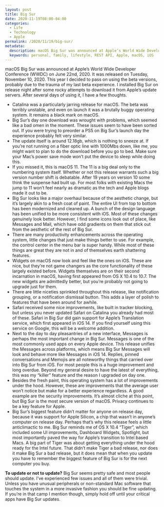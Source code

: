 ```yaml
---
layout: post
title: Big Sur
date: 2020-11-19T08:00-04:00
categories:
  - Life
  - Technology
  - Apple
permalink: /2020/11/19/big-sur/
metadata:
  description: macOS Big Sur was announced at Apple’s World Wide Developer Conference (WWDC) on June 22nd, 2020.
  keywords: personal, family, lifestyle, REST API, Apple, macOS, iOS
---
```


macOS Big Sur was announced at Apple’s World Wide Developer Conference (WWDC) on June 22nd, 2020. It was released on Tuesday, November 10, 2020. This year I decided to pass on using the beta versions, probably due to the trauma of my last beta experience. I installed Big Sur on release night after some rocky attempts to download it from Apple’s update servers. After several days of using it, I have a few thoughts.

<!-- excerpt -->

- Catalina was a particularly jarring release for macOS. The beta was terribly unstable, and even on launch it was a brutally buggy operating system. It remains a black mark on macOS.
- Big Sur’s day one download was wrought with problems, which seemed like a bad omen in the moment. These issues seem to have been sorted out. If you were trying to preorder a PS5 on Big Sur’s launch day the experience probably felt very similar.
- The update itself is around 12.18gb, which is nothing to sneeze at. If you’re not running on a fiber optic line with 1000Mbs down, like me, you might want to plan to do the download before you go to bed. Make sure your Mac’s power save mode won’t put the device to sleep while doing this.
- If you missed it, this is macOS 11. The 11 is a big deal only to the numbering system itself. Whether or not this release warrants such a big version number shift is debatable. After 19 years on version 10 some think the suspense had built up. For most folks with existing Macs the jump to 11 won’t feel nearly as dramatic as the tech and Apple blogs made it out to be.
- Big Sur looks like a major overhaul because of the aesthetic change, but it’s largely akin to a fresh coat of paint. The entire UI from top to bottom has been modernized and cleaned up. A bunch of the design language has been unified to be more consistent with iOS. Most of these changes genuinely look better. However, I find some icons look out of place, like Messages and Mail, which have odd gradients on them that stick out from the aesthetic of the rest of Big Sur.
- There are many productivity enhancements across the operating system, little changes that just make things better to use. For example, the control center in the menu bar is super handy. While most of these things are great they are not in and of themselves earth shattering features.
- Widgets on macOS now look and feel like the ones on iOS. These are nice, but they’re not game changers as the core functionality of these largely existed before. Widgets themselves are on their second incarnation in macOS, having first appeared from OS X 10.4 to 10.7. The new widgets are admittedly better, but you’re probably not going to upgrade just for them.
- There are little niceties sprinkled throughout this release, like notification grouping, or a notification dismissal button. This adds a layer of polish to features that have been around for awhile.
- Safari received some nice improvements, like built in tracker blocking, but unless you never updated Safari on Catalina you already had most of these. Safari in Big Sur did gain support for Apple’s Translation service, which first appeared in iOS 14. If you find yourself using this service on Google, this will be a welcome addition.
- Next to the day to day pleasantries of a new interface, Messages is perhaps the most important change in Big Sur. Messages is one of the most commonly used apps on every Apple device. This release unifies the Messages across platforms, which means Big Sur Messages will look and behave more like Messages in iOS 14. Replies, pinned conversations and Memojis are all noteworthy things that carried over into Big Sur from iOS. For most people this is a huge improvement and long overdue. Beyond my general desire to have the latest of everything, this was my “killer” feature and the reason I upgraded on day one.
- Besides the fresh paint, this operating system has a lot of improvements under the hood. However, these are improvements that the average user won’t notice but make for a better experience regardless. A good example are the security improvements. It’s almost cliche at this point, but Big Sur is the most secure version of macOS. Privacy continues to be a key feature for Apple.
- Big Sur’s biggest feature didn’t matter for anyone on release day, because it was support for Apple Silicon, a chip that wasn’t in anyone’s computer on release day. Perhaps that’s why this release feels a little anticlimactic to me. Big Sur reminds me of  OS X 10.4 “Tiger”, which included some UI improvements, Dashboard Widgets, Spotlight, but most importantly paved the way for Apple’s transition to Intel based Macs. A big part of Tiger was about getting everything under the hood ready for the Intel future. That didn’t make Tiger a bad release, nor does it make Big Sur a bad release, but it does mean that when you update you have to remember the biggest feature of Big Sur is for the next computer you buy.

**To update or not to update?** Big Sur seems pretty safe and most people should update. I’ve experienced few issues and all of them were trivial. Unless you have unusual peripherals or non-standard Mac software that touches the system in a more invasive fashion you should be fine updating. If you’re in that camp I mention though, simply hold off until your critical apps have Big Sur updates.